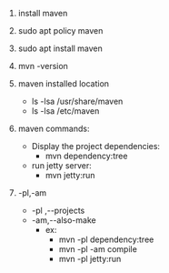 1. install maven
2. sudo apt policy maven
3. sudo apt install maven
4. mvn -version
5. maven installed location
    * ls -lsa /usr/share/maven
    * ls -lsa /etc/maven

6. maven commands:
    * Display the project dependencies:
        * mvn dependency:tree
    * run jetty server:
        * mvn jetty:run

7. -pl,-am
    * -pl ,--projects
    * -am,--also-make
        * ex:
            * mvn -pl <module> dependency:tree
            * mvn -pl -am <module> compile
            * mvn -pl <module> jetty:run
    
